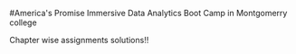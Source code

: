 #America's Promise Immersive Data Analytics Boot Camp in Montgomerry college

Chapter wise assignments solutions!!
